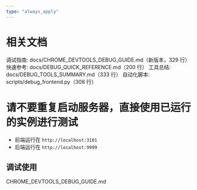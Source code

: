 ```yaml
---
type: "always_apply"
---
```


# 相关文档
调试指南:  docs/CHROME_DEVTOOLS_DEBUG_GUIDE.md（新版本，329 行）
快速参考:  docs/DEBUG_QUICK_REFERENCE.md（200 行）
工具总结:  docs/DEBUG_TOOLS_SUMMARY.md（333 行）
自动化脚本:  scripts/debug_frontend.py（308 行）

# 请不要重复启动服务器，直接使用已运行的实例进行测试
   - 前端运行在 `http://localhost:3101`
   - 后端运行在 `http://localhost:9999`

## 调试使用
CHROME_DEVTOOLS_DEBUG_GUIDE.md